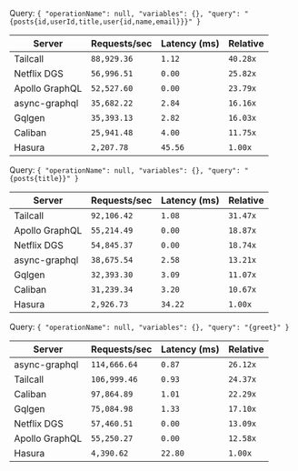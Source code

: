 

Query: `
    {
      "operationName": null,
      "variables": {},
      "query": "{posts{id,userId,title,user{id,name,email}}}"
    }
    `

| Server         | Requests/sec | Latency (ms) | Relative |
| -------------- | ------------ | ------------ | -------- |
| Tailcall       | `88,929.36`  | `1.12`       | `40.28x` |
| Netflix DGS    | `56,996.51`  | `0.00`       | `25.82x` |
| Apollo GraphQL | `52,527.60`  | `0.00`       | `23.79x` |
| async-graphql  | `35,682.22`  | `2.84`       | `16.16x` |
| Gqlgen         | `35,393.13`  | `2.82`       | `16.03x` |
| Caliban        | `25,941.48`  | `4.00`       | `11.75x` |
| Hasura         | `2,207.78`   | `45.56`      | `1.00x`  |

Query: `
    {
      "operationName": null,
      "variables": {},
      "query": "{posts{title}}"
    }
    `

| Server         | Requests/sec | Latency (ms) | Relative |
| -------------- | ------------ | ------------ | -------- |
| Tailcall       | `92,106.42`  | `1.08`       | `31.47x` |
| Apollo GraphQL | `55,214.49`  | `0.00`       | `18.87x` |
| Netflix DGS    | `54,845.37`  | `0.00`       | `18.74x` |
| async-graphql  | `38,675.54`  | `2.58`       | `13.21x` |
| Gqlgen         | `32,393.30`  | `3.09`       | `11.07x` |
| Caliban        | `31,239.34`  | `3.20`       | `10.67x` |
| Hasura         | `2,926.73`   | `34.22`      | `1.00x`  |

Query: `
    {
      "operationName": null,
      "variables": {},
      "query": "{greet}"
    }
    `

| Server         | Requests/sec | Latency (ms) | Relative |
| -------------- | ------------ | ------------ | -------- |
| async-graphql  | `114,666.64` | `0.87`       | `26.12x` |
| Tailcall       | `106,999.46` | `0.93`       | `24.37x` |
| Caliban        | `97,864.89`  | `1.01`       | `22.29x` |
| Gqlgen         | `75,084.98`  | `1.33`       | `17.10x` |
| Netflix DGS    | `57,460.51`  | `0.00`       | `13.09x` |
| Apollo GraphQL | `55,250.27`  | `0.00`       | `12.58x` |
| Hasura         | `4,390.62`   | `22.80`      | `1.00x`  |
